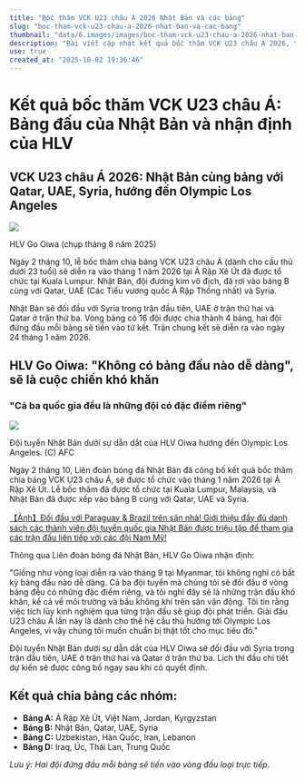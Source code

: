 ```yaml
---
title: "Bốc thăm VCK U23 châu Á 2026 Nhật Bản và các bảng"
slug: "boc-tham-vck-u23-chau-a-2026-nhat-ban-va-cac-bang"
thumbnail: "data/6.images/images/boc-tham-vck-u23-chau-a-2026-nhat-ban-va-cac-bang.webp"
description: "Bài viết cập nhật kết quả bốc thăm VCK U23 châu Á 2026, trong đó Nhật Bản nằm ở bảng B cùng Qatar, UAE, Syria, và HLV Go Oiwa đã chia sẻ nhận định về bảng đấu này."
use: true
created_at: "2025-10-02 19:36:46"
---
```


# Kết quả bốc thăm VCK U23 châu Á: Bảng đấu của Nhật Bản và nhận định của HLV

## VCK U23 châu Á 2026: Nhật Bản cùng bảng với Qatar, UAE, Syria, hướng đến Olympic Los Angeles

![](/images/20251002-40021211-nksports-000-4-view.webp)

HLV Go Oiwa (chụp tháng 8 năm 2025)

Ngày 2 tháng 10, lễ bốc thăm chia bảng VCK U23 châu Á (dành cho cầu thủ dưới 23 tuổi) sẽ diễn ra vào tháng 1 năm 2026 tại Ả Rập Xê Út đã được tổ chức tại Kuala Lumpur. Nhật Bản, đội đương kim vô địch, đã rơi vào bảng B cùng với Qatar, UAE (Các Tiểu vương quốc Ả Rập Thống nhất) và Syria.

Nhật Bản sẽ đối đầu với Syria trong trận đầu tiên, UAE ở trận thứ hai và Qatar ở trận thứ ba. Vòng bảng có 16 đội được chia thành 4 bảng, hai đội đứng đầu mỗi bảng sẽ tiến vào tứ kết. Trận chung kết sẽ diễn ra vào ngày 24 tháng 1 năm 2026.

## HLV Go Oiwa: "Không có bảng đấu nào dễ dàng", sẽ là cuộc chiến khó khăn

### "Cả ba quốc gia đều là những đội có đặc điểm riêng"

![](/images/20251002-00180252-sdigestw-000-8-view.webp)

Đội tuyển Nhật Bản dưới sự dẫn dắt của HLV Oiwa hướng đến Olympic Los Angeles. (C) AFC

Ngày 2 tháng 10, Liên đoàn bóng đá Nhật Bản đã công bố kết quả bốc thăm chia bảng VCK U23 châu Á, sẽ được tổ chức vào tháng 1 năm 2026 tại Ả Rập Xê Út. Lễ bốc thăm đã được tổ chức tại Kuala Lumpur, Malaysia, và Nhật Bản đã được xếp vào bảng B cùng với Qatar, UAE và Syria.

[【Ảnh】Đối đầu với Paraguay & Brazil trên sân nhà! Giới thiệu đầy đủ danh sách các thành viên đội tuyển quốc gia Nhật Bản được triệu tập để tham gia các trận đấu liên tiếp với các đội Nam Mỹ!](https://www.soccerdigestweb.com/topics_detail9/id%3D180227%26repeatCnt%3D1)

Thông qua Liên đoàn bóng đá Nhật Bản, HLV Go Oiwa nhận định:

"Giống như vòng loại diễn ra vào tháng 9 tại Myanmar, tôi không nghĩ có bất kỳ bảng đấu nào dễ dàng. Cả ba đội tuyển mà chúng tôi sẽ đối đầu ở vòng bảng đều có những đặc điểm riêng, và tôi nghĩ đây sẽ là những trận đấu khó khăn, kể cả về môi trường và bầu không khí trên sân vận động. Tôi tin rằng việc tích lũy kinh nghiệm qua từng trận đấu sẽ giúp đội phát triển. Giải đấu U23 châu Á lần này là dành cho thế hệ cầu thủ hướng tới Olympic Los Angeles, vì vậy chúng tôi muốn chuẩn bị thật tốt cho mục tiêu đó."

Đội tuyển Nhật Bản dưới sự dẫn dắt của HLV Oiwa sẽ đối đầu với Syria trong trận đầu tiên, UAE ở trận thứ hai và Qatar ở trận thứ ba. Lịch thi đấu chi tiết dự kiến sẽ được công bố ngay sau khi có quyết định.

## Kết quả chia bảng các nhóm:

*   **Bảng A:** Ả Rập Xê Út, Việt Nam, Jordan, Kyrgyzstan
*   **Bảng B:** Nhật Bản, Qatar, UAE, Syria
*   **Bảng C:** Uzbekistan, Hàn Quốc, Iran, Lebanon
*   **Bảng D:** Iraq, Úc, Thái Lan, Trung Quốc

*Lưu ý: Hai đội đứng đầu mỗi bảng sẽ tiến vào vòng đấu loại trực tiếp.*